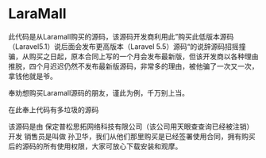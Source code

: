 # LaraMall
此代码是从Laramall购买的源码，该源码开发商利用此”购买此低版本源码（Laravel5.1）说后面会发布更高版本（Laravel 5.5）源码“的说辞源码招摇撞骗，从购买之日起，原本合同上写的一个月会发布最新版，但该开发商以各种理由推脱，四个月迟迟仍然不发布最新版源码，非常多的理由，被他骗了一次又一次，拿钱他就是爷。

奉劝想购买Laramall源码的朋友，谨此为例，千万别上当。

在此奉上代码有多垃圾的源码

该源码是由 保定普松思拓网络科技有限公司（该公司用天眼查查询已经被注销） 开发 销售员是叫做 孙卫华，我们从他们那里购买是已经签署使用合同，拥有购买后的源码的所有使用权限，大家可放心下载安装和观摩。